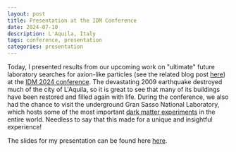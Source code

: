 ```yaml
---
layout: post
title: Presentation at the IDM Conference
date: 2024-07-10 
description: L'Aquila, Italy
tags: conference, presentation
categories: presentation
---
```


Today, I presented results from our upcoming work on "ultimate" future laboratory searches for axion-like particles (see the related blog post [here](preprint-hyperlsw)) at the [IDM 2024 conference](https://www.idm2024.eu/).
The devastating 2009 earthquake destroyed much of the city of L'Aquila, so it is great to see that many of its buildings have been restored and filled again with life.
During the conference, we also had the chance to visit the underground Gran Sasso National Laboratory, which hosts some of the most important [dark matter experiments](https://www.lngs.infn.it/en/research) in the entire world.
Needless to say that this made for a unique and insightful experience!

The slides for my presentation can be found here [here](https://agenda.infn.it/event/39713/contributions/233844/).
